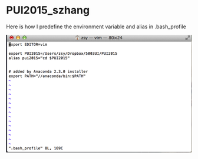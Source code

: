 # PUI2015_szhang
Here is how I predefine the environment variable and alias in .bash_profile

![alt tag](https://github.com/seuen/PUI2015_szhang/blob/master/image/1.png)
